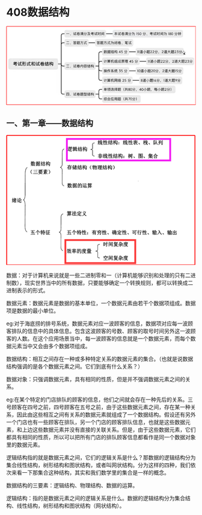 # 408数据结构

![1](https://github.com/xiaoyizhiy/testnotebook/blob/main/1.png?raw=true)

## 一、第一章——数据结构

![2](https://github.com/xiaoyizhiy/testnotebook/blob/main/2.png?raw=true)

数据：对于计算机来说就是一些二进制零和一（计算机能够识别和处理的只有二进制数），现实世界当中的所有数据，只要能够确定一个转换规则，都可以转换成二进制表示的形式。

数据元素：数据元素是数据的基本单位，一个数据元素由若干个数据项组成。数据项是数据的最小单位。

eg:对于海底捞的排号系统，数据元素对应一波顾客的信息，数据项对应每一波顾客排队的信息中的具体信息。包含这波顾客的号数、顾客的取号时间另外这一波顾客的人数。在这个应用场景当中，每一波顾客的信息就是一个数据元素，而每个数据元素当中又会由多个数据项组成。

数据结构：相互之间存在一种或多种特定关系的数据元素的集合。（也就是说数据结构强调的是各个数据元素之间。它们到底有什么关系？）

数据对象：只强调数据元素，具有相同的性质，但是并不强调数据元素之间的关系。

eg:在某个特定的门店排队的顾客的信息，他们之间就会存在一种先后的关系。三号顾客在四号之前，四号顾客在五号之前，由于这些数据元素之间，存在某一种关系，因此由这些相互之间有关系的数据元素就组成了一个数据结构。假设还有另外一个门店也有一些顾客在排队，另一个门店的顾客排队信息，也就是这些数据元素，和上边这些数据元素并没有直接的关联关系。但是，由于这些数据元素，它们都具有相同的性质，所以可以把所有门店的排队顾客信息都看作是同一个数据对象里的数据元素。

逻辑结构指的就是数据元素之间，它们的逻辑关系是什么？那数据的逻辑结构分为集合线性结构，树形结构和图状结构，或者叫网状结构。分为这样的四种，我们依次来看一下那集合这种结构，其实和我们数学里的集合是一样的概念。

数据结构的三要素：逻辑结构、物理结构、数据的运算。

逻辑结构：指的是数据元素之间的逻辑关系是什么。数据的逻辑结构分为集合结构、线性结构，树形结构和图状结构（网状结构）。

